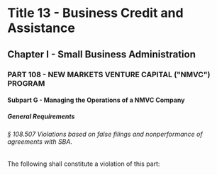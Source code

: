 
# Title 13 - Business Credit and Assistance
## Chapter I - Small Business Administration
### PART 108 - NEW MARKETS VENTURE CAPITAL ("NMVC") PROGRAM
#### Subpart G - Managing the Operations of a NMVC Company
##### General Requirements
###### § 108.507 Violations based on false filings and nonperformance of agreements with SBA.

The following shall constitute a violation of this part:
